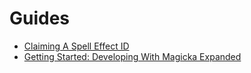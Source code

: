 # Guides
* [Claiming A Spell Effect ID](/docs/guides/claiming-a-spell-effect-id)
* [Getting Started: Developing With Magicka Expanded](/docs/guides/getting-started-developing-with-magicka-expanded)